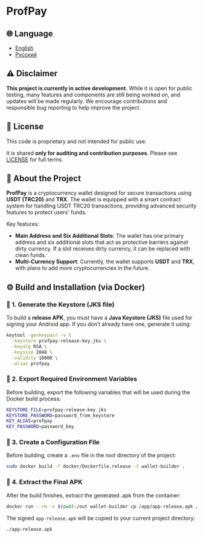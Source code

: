 # ProfPay

## 🌐 Language
- [English](README.md)
- [Русский](README.ru.md)

## ⚠️ Disclaimer

**This project is currently in active development.**
While it is open for public testing, many features and components are still being worked on, and updates will be made regularly.
We encourage contributions and responsible bug reporting to help improve the project.

## 📜 License

This code is proprietary and not intended for public use.

It is shared **only for auditing and contribution purposes**.
Please see [LICENSE](./LICENSE) for full terms.

## 💼 About the Project

**ProfPay** is a cryptocurrency wallet designed for secure transactions using **USDT (TRC20)** and **TRX**.
The wallet is equipped with a smart contract system for handling USDT TRC20 transactions, providing advanced security features to protect users' funds.

Key features:
- **Main Address and Six Additional Slots**: The wallet has one primary address and six additional slots that act as protective barriers against dirty currency. If a slot receives dirty currency, it can be replaced with clean funds.
- **Multi-Currency Support**: Currently, the wallet supports **USDT** and **TRX**, with plans to add more cryptocurrencies in the future.

## ⚙️ Build and Installation (via Docker)

### 🧩 1. Generate the Keystore (JKS file)

To build a **release APK**, you must have a **Java Keystore (JKS)** file used for signing your Android app.
If you don’t already have one, generate it using:

```bash
keytool -genkeypair -v \
  -keystore profpay-release-key.jks \
  -keyalg RSA \
  -keysize 2048 \
  -validity 10000 \
  -alias profpay
```

### 🧩 2. Export Required Environment Variables
Before building, export the following variables that will be used during the Docker build process:

```bash
KEYSTORE_FILE=profpay-release-key.jks
KEYSTORE_PASSWORD=password_from_keystore
KEY_ALIAS=profpay
KEY_PASSWORD=password_key
```

### 🧩 3. Create a Configuration File
Before building, create a `.env` file in the root directory of the project:

```bash
sudo docker build -f docker/Dockerfile.release -t wallet-builder .
```

### 🧩 4. Extract the Final APK
After the build finishes, extract the generated .apk from the container:

```bash
docker run --rm -v $(pwd):/out wallet-builder cp /app/app-release.apk /out/
```

The signed `app-release.apk` will be copied to your current project directory:
```
./app-release.apk
```
